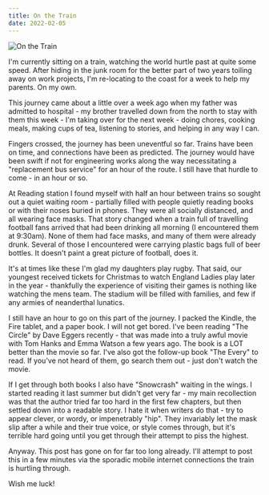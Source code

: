 ```yaml
---
title: On the Train
date: 2022-02-05
---
```


![On the Train](https://source.unsplash.com/9ZQzrLWV52M/1600x900)

I'm currently sitting on a train, watching the world hurtle past at quite some speed. After hiding in the junk room for the better part of two years toiling away on work projects, I'm re-locating to the coast for a week to help my parents. On my own.

This journey came about a little over a week ago when my father was admitted to hospital - my brother travelled down from the north to stay with them this week - I'm taking over for the next week - doing chores, cooking meals, making cups of tea, listening to stories, and helping in any way I can.

Fingers crossed, the journey has been uneventful so far. Trains have been on time, and connections have been as predicted. The journey would have been swift if not for engineering works along the way necessitating a "replacement bus service" for an hour of the route. I still have that hurdle to come - in an hour or so.

At Reading station I found myself with half an hour between trains so sought out a quiet waiting room - partially filled with people quietly reading books or with their noses buried in phones. They were all socially distanced, and all wearing face masks. That story changed when a train full of travelling football fans arrived that had been drinking all morning (I encountered them at 9:30am). None of them had face masks, and many of them were already drunk. Several of those I encountered were carrying plastic bags full of beer bottles. It doesn't paint a great picture of football, does it.

It's at times like these I'm glad my daughters play rugby. That said, our youngest received tickets for Christmas to watch England Ladies play later in the year - thankfully the experience of visiting their games is nothing like watching the mens team. The stadium will be filled with families, and few if any armies of neanderthal lunatics.

I still have an hour to go on this part of the journey. I packed the Kindle, the Fire tablet, and a paper book. I will not get bored. I've been reading "The Circle" by Dave Eggers recently - that was made into a truly awful movie with Tom Hanks and Emma Watson a few years ago. The book is a LOT better than the movie so far. I've also got the follow-up book "The Every" to read. If you've not heard of them, go search them out - just don't watch the movie.

If I get through both books I also have "Snowcrash" waiting in the wings. I started reading it last summer but didn't get very far - my main recollection was that the author tried far too hard in the first few chapters, but then settled down into a readable story. I hate it when writers do that - try to appear clever, or wordy, or impenetrably "hip". They invariably let the mask slip after a while and their true voice, or style comes through, but it's terrible hard going until you get through their attempt to piss the highest.

Anyway. This post has gone on for far too long already. I'll attempt to post this in a few minutes via the sporadic mobile internet connections the train is hurtling through.

Wish me luck!